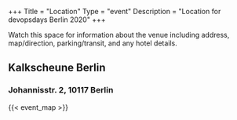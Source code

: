 +++
Title = "Location"
Type = "event"
Description = "Location for devopsdays Berlin 2020"
+++

Watch this space for information about the venue including address, map/direction, parking/transit, and any hotel details.

<!-- Uncomment this only if you have set the coordinates for your location in the config yaml. Get Latitude and Longitude of a Point: http://itouchmap.com/latlong.html -->
## <b>Kalkscheune Berlin</b>
### Johannisstr. 2, 10117 Berlin
{{< event_map >}} 
